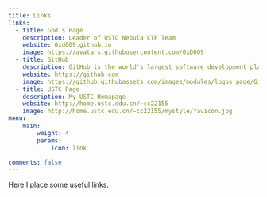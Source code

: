 ```yaml
---
title: Links
links:
  - title: God's Page
    description: Leader of USTC Nebula CTF Team
    website: 0xd009.github.io
    image: https://avatars.githubusercontent.com/0xD009
  - title: GitHub
    description: GitHub is the world's largest software development platform.
    website: https://github.com
    image: https://github.githubassets.com/images/modules/logos_page/GitHub-Mark.png
  - title: USTC Page
    description: My USTC Homapage
    website: http://home.ustc.edu.cn/~cc22155
    image: http://home.ustc.edu.cn/~cc22155/mystyle/favicon.jpg
menu:
    main: 
        weight: 4
        params:
            icon: link

comments: false
---
```


Here I place some useful links.
